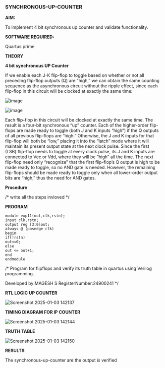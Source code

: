 ### SYNCHRONOUS-UP-COUNTER

**AIM:**

To implement 4 bit synchronous up counter and validate functionality.

**SOFTWARE REQUIRED:**

Quartus prime

**THEORY**

**4 bit synchronous UP Counter**

If we enable each J-K flip-flop to toggle based on whether or not all preceding flip-flop outputs (Q) are “high,” we can obtain the same counting sequence as the asynchronous circuit without the ripple effect, since each flip-flop in this circuit will be clocked at exactly the same time:

![image](https://github.com/naavaneetha/SYNCHRONOUS-UP-COUNTER/assets/154305477/d5db3fa0-e413-404c-b80e-b2f39d82e7e8)


![image](https://github.com/naavaneetha/SYNCHRONOUS-UP-COUNTER/assets/154305477/52cb61eb-d04b-442d-810c-31185a68410b)

Each flip-flop in this circuit will be clocked at exactly the same time.
The result is a four-bit synchronous “up” counter. Each of the higher-order flip-flops are made ready to toggle (both J and K inputs “high”) if the Q outputs of all previous flip-flops are “high.”
Otherwise, the J and K inputs for that flip-flop will both be “low,” placing it into the “latch” mode where it will maintain its present output state at the next clock pulse.
Since the first (LSB) flip-flop needs to toggle at every clock pulse, its J and K inputs are connected to Vcc or Vdd, where they will be “high” all the time.
The next flip-flop need only “recognize” that the first flip-flop’s Q output is high to be made ready to toggle, so no AND gate is needed.
However, the remaining flip-flops should be made ready to toggle only when all lower-order output bits are “high,” thus the need for AND gates.

**Procedure**

/* write all the steps invloved */

**PROGRAM**

    module exp11(out,clk,rstn);
    input clk,rstn;
    output reg [3:0]out;
    always @ (posedge clk)
    begin
    if(!rstn)
    out<=0;
    else 
    out <= out+1;
    end
    endmodule

/* Program for flipflops and verify its truth table in quartus using Verilog programming. 

Developed by:MAGESH S RegisterNumber:24900241
*/

**RTL LOGIC UP COUNTER**

![Screenshot 2025-01-03 142137](https://github.com/user-attachments/assets/752ed3bc-9ada-4016-9618-54285e102268)


**TIMING DIAGRAM FOR IP COUNTER**

![Screenshot 2025-01-03 142144](https://github.com/user-attachments/assets/d11b9fa9-cecd-4566-97d3-9dad7c4a95fc)


**TRUTH TABLE**

![Screenshot 2025-01-03 142150](https://github.com/user-attachments/assets/f6a00c91-a14e-4aaf-b456-d3ad2e2aca47)


**RESULTS**

The synchronous-up-counter are the output is verified
